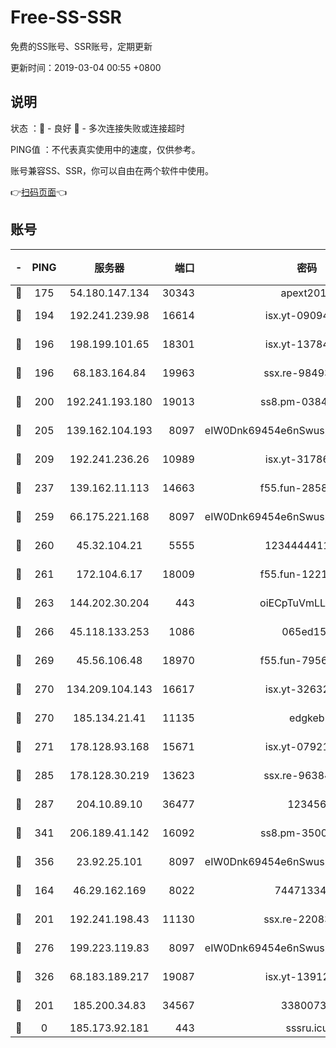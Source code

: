 # Free-SS-SSR

免费的SS账号、SSR账号，定期更新

更新时间：2019-03-04 00:55 +0800

## 说明

状态     ：🙂 - 良好 🙁 - 多次连接失败或连接超时

PING值   ：不代表真实使用中的速度，仅供参考。

账号兼容SS、SSR，你可以自由在两个软件中使用。

👉[扫码页面](https://liesauer.github.io/free-ss-ssr.github.io/)👈

## 账号

|-|PING|服务器|端口|密码|加密方式|区域|
|:----:|:----:|:-----:|-----:|:----:|:----:|:----:|
|🙂|175|54.180.147.134|30343|apext2019|chacha20|KR|
|🙂|194|192.241.239.98|16614|isx.yt-09094169|aes-256-cfb|US|
|🙂|196|198.199.101.65|18301|isx.yt-13784325|aes-256-cfb|US|
|🙂|196|68.183.164.84|19963|ssx.re-98493930|aes-256-cfb|US|
|🙂|200|192.241.193.180|19013|ss8.pm-03842768|aes-256-cfb|US|
|🙂|205|139.162.104.193|8097|eIW0Dnk69454e6nSwuspv9DmS201tQ0D|aes-256-cfb|JP|
|🙂|209|192.241.236.26|10989|isx.yt-31786125|aes-256-cfb|US|
|🙂|237|139.162.11.113|14663|f55.fun-28583280|aes-256-cfb|SG|
|🙂|259|66.175.221.168|8097|eIW0Dnk69454e6nSwuspv9DmS201tQ0D|aes-256-cfb|US|
|🙂|260|45.32.104.21|5555|1234444411111|aes-256-cfb|SG|
|🙂|261|172.104.6.17|18009|f55.fun-12212808|aes-256-cfb|US|
|🙂|263|144.202.30.204|443|oiECpTuVmLLxk4Ts|aes-256-cfb|US|
|🙂|266|45.118.133.253|1086|065ed15a|aes-256-cfb|SG|
|🙂|269|45.56.106.48|18970|f55.fun-79568034|aes-256-cfb|US|
|🙂|270|134.209.104.143|16617|isx.yt-32632339|aes-256-cfb|SG|
|🙂|270|185.134.21.41|11135|edgkeb|aes-256-cfb|GB|
|🙂|271|178.128.93.168|15671|isx.yt-07921644|aes-256-cfb|SG|
|🙂|285|178.128.30.219|13623|ssx.re-96384846|aes-256-cfb|SG|
|🙂|287|204.10.89.10|36477|123456|aes-256-cfb|US|
|🙂|341|206.189.41.142|16092|ss8.pm-35002158|aes-256-cfb|SG|
|🙂|356|23.92.25.101|8097|eIW0Dnk69454e6nSwuspv9DmS201tQ0D|aes-256-cfb|US|
|🙂|164|46.29.162.169|8022|7447133485|aes-256-cfb|RU|
|🙂|201|192.241.198.43|11130|ssx.re-22083061|aes-256-cfb|US|
|🙂|276|199.223.119.83|8097|eIW0Dnk69454e6nSwuspv9DmS201tQ0D|aes-256-cfb|US|
|🙂|326|68.183.189.217|19087|isx.yt-13912703|aes-256-cfb|SG|
|🙁|201|185.200.34.83|34567|33800731|aes-256-cfb|US|
|🙁|0|185.173.92.181|443|sssru.icu|rc4-md5|RU|
